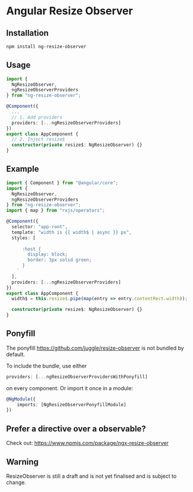 # Angular Resize Observer

## Installation

```bash
npm install ng-resize-observer
```

## Usage
```typescript
import {
  NgResizeObserver,
  ngResizeObserverProviders
} from "ng-resize-observer";

@Component({
  ...
  // 1. Add providers
  providers: [...ngResizeObserverProviders]
})
export class AppComponent {
  // 2. Inject resize$
  constructor(private resize$: NgResizeObserver) {}
}
```


## Example

```typescript
import { Component } from "@angular/core";
import {
  NgResizeObserver,
  ngResizeObserverProviders
} from "ng-resize-observer";
import { map } from "rxjs/operators";

@Component({
  selector: "app-root",
  template: "width is {{ width$ | async }} px",
  styles: [
    `
      :host {
        display: block;
        border: 3px solid green;
      }
    `
  ],
  providers: [...ngResizeObserverProviders]
})
export class AppComponent {
  width$ = this.resize$.pipe(map(entry => entry.contentRect.width));

  constructor(private resize$: NgResizeObserver) {}
}
```

## Ponyfill

The ponyfill https://github.com/juggle/resize-observer is not bundled by default.

To include the bundle, use either

```typescript
providers: [...ngResizeObserverProvidersWithPonyfill]
```

on every component. Or import it once in a module:

```typescript
@NgModule({
    imports: [NgResizeObserverPonyfillModule]
})
```

## Prefer a directive over a observable?

Check out: https://www.npmjs.com/package/ngx-resize-observer

## Warning

ResizeObserver is still a draft and is not yet finalised and is subject to change.
